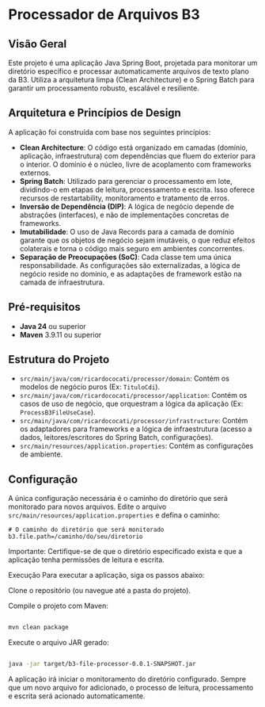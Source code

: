 # Processador de Arquivos B3

## Visão Geral

Este projeto é uma aplicação Java Spring Boot, projetada para monitorar um diretório específico e processar automaticamente arquivos de texto plano da B3. Utiliza a arquitetura limpa (Clean Architecture) e o Spring Batch para garantir um processamento robusto, escalável e resiliente.

## Arquitetura e Princípios de Design

A aplicação foi construída com base nos seguintes princípios:

-   **Clean Architecture**: O código está organizado em camadas (domínio, aplicação, infraestrutura) com dependências que fluem do exterior para o interior. O domínio é o núcleo, livre de acoplamento com frameworks externos.
-   **Spring Batch**: Utilizado para gerenciar o processamento em lote, dividindo-o em etapas de leitura, processamento e escrita. Isso oferece recursos de restartability, monitoramento e tratamento de erros.
-   **Inversão de Dependência (DIP)**: A lógica de negócio depende de abstrações (interfaces), e não de implementações concretas de frameworks.
-   **Imutabilidade**: O uso de Java Records para a camada de domínio garante que os objetos de negócio sejam imutáveis, o que reduz efeitos colaterais e torna o código mais seguro em ambientes concorrentes.
-   **Separação de Preocupações (SoC)**: Cada classe tem uma única responsabilidade. As configurações são externalizadas, a lógica de negócio reside no domínio, e as adaptações de framework estão na camada de infraestrutura.

## Pré-requisitos

-   **Java 24** ou superior
-   **Maven** 3.9.11 ou superior

## Estrutura do Projeto

-   `src/main/java/com/ricardococati/processor/domain`: Contém os modelos de negócio puros (Ex: `TituloCdi`).
-   `src/main/java/com/ricardococati/processor/application`: Contém os casos de uso de negócio, que orquestram a lógica da aplicação (Ex: `ProcessB3FileUseCase`).
-   `src/main/java/com/ricardococati/processor/infrastructure`: Contém os adaptadores para frameworks e a lógica de infraestrutura (acesso a dados, leitores/escritores do Spring Batch, configurações).
-   `src/main/resources/application.properties`: Contém as configurações de ambiente.

## Configuração

A única configuração necessária é o caminho do diretório que será monitorado para novos arquivos. Edite o arquivo `src/main/resources/application.properties` e defina o caminho:

```properties
# O caminho do diretório que será monitorado
b3.file.path=/caminho/do/seu/diretorio
```

Importante: Certifique-se de que o diretório especificado exista e que a aplicação tenha permissões de leitura e escrita.

Execução
Para executar a aplicação, siga os passos abaixo:

Clone o repositório (ou navegue até a pasta do projeto).

Compile o projeto com Maven:

```bash

mvn clean package

```

Execute o arquivo JAR gerado:

```bash

java -jar target/b3-file-processor-0.0.1-SNAPSHOT.jar

```

A aplicação irá iniciar o monitoramento do diretório configurado. Sempre que um novo arquivo for adicionado, o processo de leitura, processamento e escrita será acionado automaticamente.
